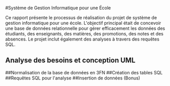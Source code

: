 #Système de Gestion Informatique pour une École

Ce rapport présente le processus de réalisation du projet de système de gestion 
informatique pour une école. L'objectif principal était de concevoir une base de données 
relationnelle pour gérer efficacement les données des étudiants, des enseignants, des 
matières, des promotions, des notes et des absences. Le projet inclut également des 
analyses à travers des requêtes SQL.


## Analyse des besoins et conception UML
##Normalisation de la base de données en 3FN
##Création des tables SQL
##Requêtes SQL pour l'analyse
##Insertion de données (Bonus)